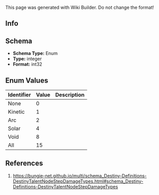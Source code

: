 <span class="wiki-builder">This page was generated with Wiki Builder. Do not change the format!</span>

## Info

## Schema
* **Schema Type:** Enum
* **Type:** integer
* **Format:** int32

## Enum Values
Identifier | Value | Description
---------- | ----- | -----------
None | 0 | 
Kinetic | 1 | 
Arc | 2 | 
Solar | 4 | 
Void | 8 | 
All | 15 | 

## References
1. https://bungie-net.github.io/multi/schema_Destiny-Definitions-DestinyTalentNodeStepDamageTypes.html#schema_Destiny-Definitions-DestinyTalentNodeStepDamageTypes

